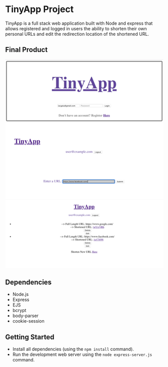 # TinyApp Project

TinyApp is a full stack web application built with Node and express that allows registered and logged in users the ability to shorten their own personal URLs and edit the redirection location of the shortened URL.

## Final Product
!["Screenshot of Login Page"](https://github.com/ashtonhauser/TinyApp/blob/master/docs/TinyApp-login.png?raw=true)
!["Screenshot of Shorten New URL Page"](https://github.com/ashtonhauser/TinyApp/blob/master/docs/TinyApp-newUrl.png?raw=true)
!["Screenshot of URL Index For Logged In Users"](https://github.com/ashtonhauser/TinyApp/blob/master/docs/TinyApp-urls.png?raw=true)

## Dependencies

- Node.js
- Express
- EJS
- bcrypt
- body-parser
- cookie-session

## Getting Started
- Install all dependencies (using the `npm install` command).
- Run the development web server using the `node express-server.js` command.
